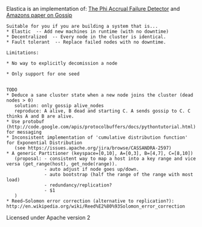 Elastica is an implementation of:  [The Phi Accrual Failure Detector] and [Amazons paper on Gossip]

[The Phi Accrual Failure Detector]: http://ddg.jaist.ac.jp/pub/HDY+04.pdf 
[Amazons paper on Gossip]: http://www.cs.cornell.edu/home/rvr/papers/flowgossip.pdf

    Suitable for you if you are building a system that is...
    * Elastic  -- Add new machines in runtime (with no downtime)
    * Decentralized  -- Every node in the cluster is identical.  
    * Fault tolerant  -- Replace failed nodes with no downtime. 

    Limitations:
    
    * No way to explicitly decomission a node

    * Only support for one seed


    TODO
    * Deduce a sane cluster state when a new node joins the cluster (dead nodes > 0)
       solution: only gossip alive_nodes
       reproduce: A alive, B dead and starting C. A sends gossip to C. C thinks A and B are alive.
    * Use protobuf (http://code.google.com/apis/protocolbuffers/docs/pythontutorial.html) for messaging
    * Inconsistent implementation of 'cumulative distribution function' for Exponential Distribution  
       (see https://issues.apache.org/jira/browse/CASSANDRA-2597)
    * A generic Partitioner (keyspace=[0,10], A=[0,3], B=[4,7], C=[8,10]) 
       (proposal: - consistent way to map a host into a key range and vice versa (get_range(host), get_node(range)). 
                  - auto adjust if node goes up/down. 
                  - auto bootstrap (half the range of the range with most load)     
                  - redundancy/replication?
                  - $1
       )
    * Reed–Solomon error correction (alternative to replication?): http://en.wikipedia.org/wiki/Reed%E2%80%93Solomon_error_correction


Licensed under Apache version 2